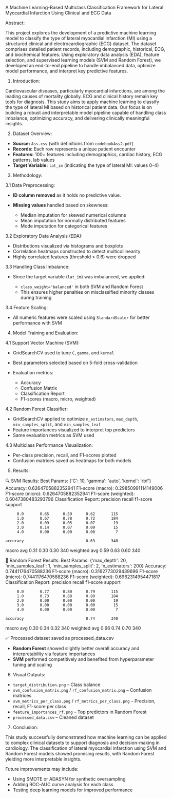 A Machine Learning-Based Multiclass Classification Framework for Lateral Myocardial Infarction Using Clinical and ECG Data

Abstract:

This project explores the development of a predictive machine learning model to classify the type of lateral myocardial infarction (MI) using a structured clinical and electrocardiographic (ECG) dataset. The dataset comprises detailed patient records, including demographic, historical, ECG, and biochemical features. Using exploratory data analysis (EDA), feature selection, and supervised learning models (SVM and Random Forest), we developed an end-to-end pipeline to handle imbalanced data, optimize model performance, and interpret key predictive features.

1. Introduction:

Cardiovascular diseases, particularly myocardial infarctions, are among the leading causes of mortality globally. ECG and clinical history remain key tools for diagnosis. This study aims to apply machine learning to classify the type of lateral MI based on historical patient data. Our focus is on building a robust and interpretable model pipeline capable of handling class imbalance, optimizing accuracy, and delivering clinically meaningful insights.

2. Dataset Overview:

* **Source:** `Ass.csv` (with definitions from `codebookAss2.pdf`)
* **Records:** Each row represents a unique patient encounter
* **Features:** 100+ features including demographics, cardiac history, ECG patterns, lab values
* **Target Variable:** `lat_im` (indicating the type of lateral MI: values 0–4)

3. Methodology:

3.1 Data Preprocessing:

* **ID column removed** as it holds no predictive value.
* **Missing values** handled based on skewness:

  * Median imputation for skewed numerical columns
  * Mean imputation for normally distributed features
  * Mode imputation for categorical features

3.2 Exploratory Data Analysis (EDA):

* Distributions visualized via histograms and boxplots
* Correlation heatmaps constructed to detect multicollinearity
* Highly correlated features (threshold > 0.6) were dropped

3.3 Handling Class Imbalance:

* Since the target variable (`lat_im`) was imbalanced, we applied:

  * `class_weight='balanced'` in both SVM and Random Forest
  * This ensures higher penalties on misclassified minority classes during training

3.4 Feature Scaling:

* All numeric features were scaled using `StandardScaler` for better performance with SVM

4. Model Training and Evaluation:

4.1 Support Vector Machine (SVM):

* GridSearchCV used to tune `C`, `gamma`, and `kernel`
* Best parameters selected based on 5-fold cross-validation
* Evaluation metrics:

  * Accuracy
  * Confusion Matrix
  * Classification Report
  * F1-scores (macro, micro, weighted)

4.2 Random Forest Classifier:

* GridSearchCV applied to optimize `n_estimators`, `max_depth`, `min_samples_split`, and `min_samples_leaf`
* Feature importances visualized to interpret top predictors
* Same evaluation metrics as SVM used

4.3 Multiclass Performance Visualization:

* Per-class precision, recall, and F1-scores plotted
* Confusion matrices saved as heatmaps for both models

5. Results:

🔍 SVM Results:
Best Params: {'C': 10, 'gamma': 'auto', 'kernel': 'rbf'}
Accuracy: 0.6264705882352941
F1-score (macro): 0.29850991114149006
F1-score (micro): 0.6264705882352941
F1-score (weighted): 0.6047380483293796
Classification Report:
               precision    recall  f1-score   support

         0.0       0.65      0.59      0.62       115
         1.0       0.67      0.78      0.72       184
         2.0       0.09      0.05      0.07        19
         3.0       0.14      0.07      0.09        15
         4.0       0.00      0.00      0.00         7

    accuracy                           0.63       340
   macro avg       0.31      0.30      0.30       340
weighted avg       0.59      0.63      0.60       340


🌳 Random Forest Results:
Best Params: {'max_depth': 20, 'min_samples_leaf': 1, 'min_samples_split': 2, 'n_estimators': 200}
Accuracy: 0.7441176470588236
F1-score (macro): 0.3162773029439696
F1-score (micro): 0.7441176470588236
F1-score (weighted): 0.6962314954471817
Classification Report:
               precision    recall  f1-score   support

         0.0       0.77      0.80      0.79       115
         1.0       0.73      0.88      0.80       184
         2.0       0.00      0.00      0.00        19
         3.0       0.00      0.00      0.00        15
         4.0       0.00      0.00      0.00         7

    accuracy                           0.74       340
   macro avg       0.30      0.34      0.32       340
weighted avg       0.66      0.74      0.70       340


✅ Processed dataset saved as processed_data.csv

* **Random Forest** showed slightly better overall accuracy and interpretability via feature importances
* **SVM** performed competitively and benefited from hyperparameter tuning and scaling

6. Visual Outputs:

* `target_distribution.png` – Class balance
* `svm_confusion_matrix.png` / `rf_confusion_matrix.png` – Confusion matrices
* `svm_metrics_per_class.png` / `rf_metrics_per_class.png` – Precision, recall, F1-score per class
* `feature_importances_rf.png` – Top predictors in Random Forest
* `processed_data.csv` – Cleaned dataset

7. Conclusion:

This study successfully demonstrated how machine learning can be applied to complex clinical datasets to support diagnosis and decision-making in cardiology. The classification of lateral myocardial infarction using SVM and Random Forest models showed promising results, with Random Forest yielding more interpretable insights.

Future improvements may include:

* Using SMOTE or ADASYN for synthetic oversampling
* Adding ROC-AUC curve analysis for each class
* Testing deep learning models for improved performance
